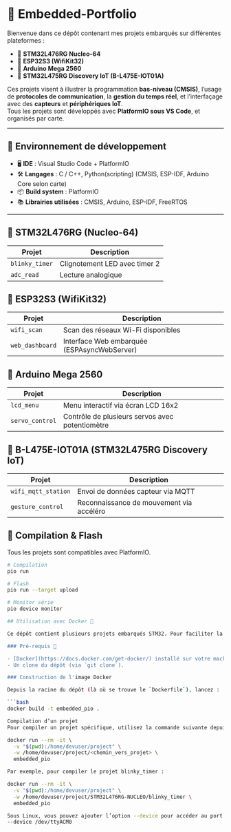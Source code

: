 # 🧠 Embedded-Portfolio

Bienvenue dans ce dépôt contenant mes projets embarqués sur différentes plateformes :

- 🔷 **STM32L476RG Nucleo-64**
- 🔷 **ESP32S3 (WifiKit32)**
- 🔷 **Arduino Mega 2560**
- 🔷 **STM32L475RG Discovery IoT (B-L475E-IOT01A)**

Ces projets visent à illustrer la programmation **bas-niveau (CMSIS)**, l’usage de **protocoles de communication**, la **gestion du temps réel**, et l’interfaçage avec des **capteurs** et **périphériques IoT**.  
Tous les projets sont développés avec **PlatformIO sous VS Code**, et organisés par carte.

---

## 🧰 Environnement de développement

- 🖥️ **IDE** : Visual Studio Code + PlatformIO  
- 🛠️ **Langages** : C / C++, Python(scripting) (CMSIS, ESP-IDF, Arduino Core selon carte)  
- 📦 **Build system** : PlatformIO  
- 📚 **Librairies utilisées** : CMSIS, Arduino, ESP-IDF, FreeRTOS

---

## 📘 STM32L476RG (Nucleo-64)

| Projet               | Description |
|----------------------|-------------|
| `blinky_timer`       | Clignotement LED avec timer 2|
| `adc_read`           | Lecture analogique       


## 📘 ESP32S3 (WifiKit32)

| Projet              | Description |
|---------------------|-------------|
| `wifi_scan`         | Scan des réseaux Wi-Fi disponibles |
| `web_dashboard`     | Interface Web embarquée (ESPAsyncWebServer) |


## 📘 Arduino Mega 2560

| Projet           | Description |
|------------------|-------------|
| `lcd_menu`       | Menu interactif via écran LCD 16x2 |
| `servo_control`  | Contrôle de plusieurs servos avec potentiomètre |



## 📘 B-L475E-IOT01A (STM32L475RG Discovery IoT)

| Projet                | Description |
|------------------------|-------------|
| `wifi_mqtt_station`    | Envoi de données capteur via MQTT |
| `gesture_control`      | Reconnaissance de mouvement via accéléro |


## 🔧 Compilation & Flash

Tous les projets sont compatibles avec PlatformIO.

```bash
# Compilation
pio run

# Flash
pio run --target upload

# Monitor série
pio device monitor

## Utilisation avec Docker 🐳

Ce dépôt contient plusieurs projets embarqués STM32. Pour faciliter la compilation, le flash et le debug, un environnement Docker est fourni. Cela permet de garantir un environnement de développement cohérent et portable, sans nécessiter d'installation locale complexe.

### Pré-requis 🔧

- [Docker](https://docs.docker.com/get-docker/) installé sur votre machine.
- Un clone du dépôt (via `git clone`).

### Construction de l'image Docker

Depuis la racine du dépôt (là où se trouve le `Dockerfile`), lancez :

```bash
docker build -t embedded_pio .

Compilation d’un projet
Pour compiler un projet spécifique, utilisez la commande suivante depuis la racine du dépôt :

docker run --rm -it \
  -v "$(pwd):/home/devuser/project" \
  -w /home/devuser/project/<chemin_vers_projet> \
  embedded_pio

Par exemple, pour compiler le projet blinky_timer :

docker run --rm -it \
  -v "$(pwd):/home/devuser/project" \
  -w /home/devuser/project/STM32L476RG-NUCLEO/blinky_timer \
  embedded_pio

Sous Linux, vous pouvez ajouter l’option --device pour accéder au port USB, par exemple :
--device /dev/ttyACM0
